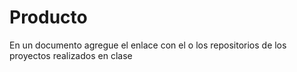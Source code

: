 # Producto
 En un documento agregue el enlace con el o los repositorios de los proyectos realizados en clase
